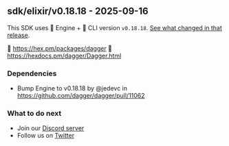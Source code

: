 ## sdk/elixir/v0.18.18 - 2025-09-16

This SDK uses 🚙 Engine + 🚗 CLI version `v0.18.18`. [See what changed in that release](https://github.com/dagger/dagger/releases/tag/v0.18.18).

🧪 https://hex.pm/packages/dagger
📖 https://hexdocs.pm/dagger/Dagger.html

### Dependencies
- Bump Engine to v0.18.18 by @jedevc in https://github.com/dagger/dagger/pull/11062

### What to do next
- Join our [Discord server](https://discord.gg/dagger-io)
- Follow us on [Twitter](https://twitter.com/dagger_io)
